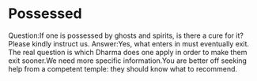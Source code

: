 # Possessed

Question:​If one is possessed by ghosts and spirits, is there a cure for it? Please kindly instruct us.      Answer:Yes, what enters in must eventually exit. The real question is which Dharma does one apply in order to make them exit sooner.We need more specific information.​You are better off seeking help from a competent temple: they should know what to recommend.